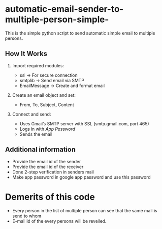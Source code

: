 # automatic-email-sender-to-multiple-person-simple-
This is the simple python script to send automatic simple email to multiple persons.


## How It Works  
1. Import required modules:  
   - ssl → For secure connection  
   - smtplib → Send email via SMTP  
   - EmailMessage → Create and format email  
     

2. Create an email object and set:  
   - From, To, Subject, Content  


4. Connect and send:  
   - Uses Gmail’s SMTP server with SSL (smtp.gmail.com, port 465)  
   - Logs in with *App Password*  
   - Sends the email  


## Additional information
* Provide the email id of the sender
* Provide the email id of the receiver
* Done 2-step verification in senders mail
* Make app password in google app password and use this password

# Demerits of this code 
- Every person in the list of multiple person can see that the same mail is send to whom
- E-mail id of the every persons will be reveiled.
  
  
